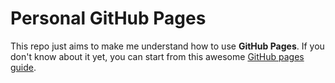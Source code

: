 # Personal GitHub Pages
This repo just aims to make me understand how to use **GitHub Pages**. If you don't know about it yet, you can start from this awesome [GitHub pages guide](https://guides.github.com/features/pages/).
